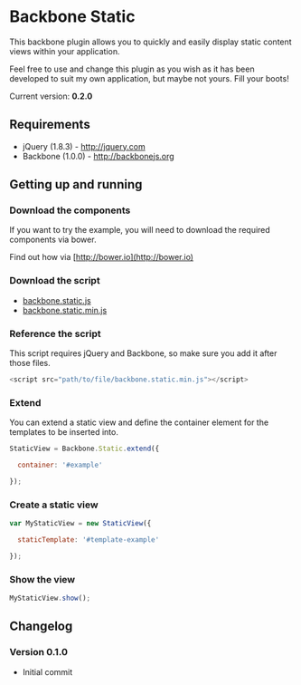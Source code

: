 Backbone Static
===============

This backbone plugin allows you to quickly and easily display static content views within your application.

Feel free to use and change this plugin as you wish as it has been developed to suit my own application, but maybe not yours. Fill your boots!

Current version: **0.2.0**

Requirements
------------

* jQuery (1.8.3) - http://jquery.com
* Backbone (1.0.0) - http://backbonejs.org

Getting up and running
----------------------

### Download the components

If you want to try the example, you will need to download the required components via bower.

Find out how via [http://bower.io](http://bower.io)

### Download the script

* [backbone.static.js](https://raw.github.com/garethadavies/backbone.static/master/src/backbone.static.js)
* [backbone.static.min.js](https://raw.github.com/garethadavies/backbone.static/master/src/backbone.static.min.js)

### Reference the script

This script requires jQuery and Backbone, so make sure you add it after those files.

```js
<script src="path/to/file/backbone.static.min.js"></script>
```

### Extend
You can extend a static view and define the container element for the templates to be inserted into.

```js
StaticView = Backbone.Static.extend({

  container: '#example'

});
```

### Create a static view

```js
var MyStaticView = new StaticView({

  staticTemplate: '#template-example'

});        
```

### Show the view

```js
MyStaticView.show();
```

Changelog
---------

### Version 0.1.0

* Initial commit